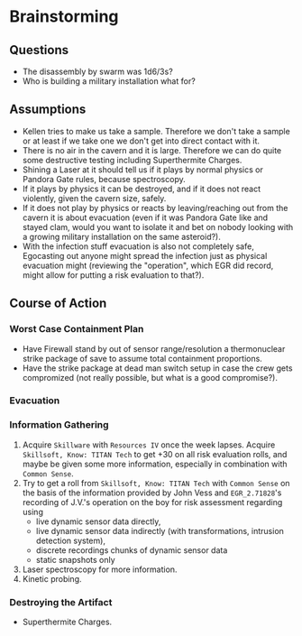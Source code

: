 # Brainstorming 

## Questions
- The disassembly by swarm was 1d6/3s?
- Who is building a military installation what for?

## Assumptions
- Kellen tries to make us take a sample. Therefore we don't take a sample or at least if we take one we don't get into direct contact with it.
- There is no air in the cavern and it is large. Therefore we can do quite some destructive testing including Superthermite Charges.
- Shining a Laser at it should tell us if it plays by normal physics or Pandora Gate rules, because spectroscopy.
- If it plays by physics it can be destroyed, and if it does not react violently, given the cavern size, safely.
- If it does not play by physics or reacts by leaving/reaching out from the cavern it is about evacuation (even if it was Pandora Gate like  and stayed clam, would you want to isolate it and bet on nobody looking with a growing military installation on the same asteroid?).
- With the infection stuff evacuation is also not completely safe, Egocasting out anyone might spread the infection just as physical evacuation might (reviewing the "operation", which EGR did record, might allow for putting a risk evaluation to that?).


## Course of Action

### Worst Case Containment Plan
- Have Firewall stand by out of sensor range/resolution a thermonuclear strike package of save to assume total containment proportions.
- Have the strike package at dead man switch setup in case the crew gets compromized (not really possible, but what is a good compromise?).

### Evacuation

### Information Gathering
1. Acquire `Skillware` with `Resources IV` once the week lapses. Acquire `Skillsoft, Know: TITAN Tech` to get +30 on all risk evaluation rolls, and maybe be given some more information, especially in combination with `Common Sense`.
1. Try to get a roll from `Skillsoft, Know: TITAN Tech` with `Common Sense` on the basis of the information provided by John Vess and `EGR_2.71828`'s recording of J.V.'s operation on the boy for risk assessment regarding using
    - live dynamic sensor data directly,
    - live dynamic sensor data indirectly (with transformations, intrusion detection system),
    - discrete recordings chunks of dynamic sensor data
    - static snapshots only
1. Laser spectroscopy for more information.
1. Kinetic probing.

### Destroying the Artifact
- Superthermite Charges.
